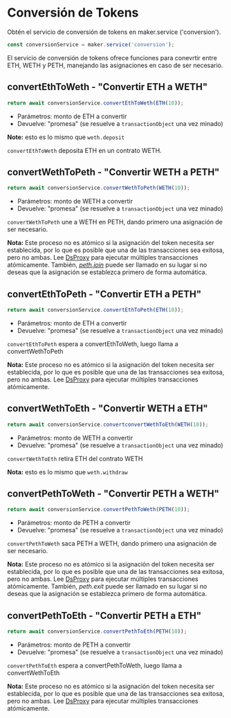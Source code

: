 # Conversión de Tokens

Obtén el servicio de conversión de tokens en maker.service \('conversion'\).

```javascript
const conversionService = maker.service('conversion');
```
El servicio de conversión de tokens ofrece funciones para conevrtir entre ETH, WETH y PETH, manejando las asignaciones en caso de ser necesario.

## convertEthToWeth - "Convertir ETH a WETH"

```javascript
return await conversionService.convertEthToWeth(ETH(10));
```

* Parámetros: monto de ETH a convertir
* Devuelve: "promesa" \(se resuelve a `transactionObject` una vez minado\)

**Note:** esto es lo mismo que `weth.deposit`

`convertEthToWeth` deposita ETH en un contrato WETH.

## convertWethToPeth - "Convertir WETH a PETH"

```javascript
return await conversionService.convertWethToPeth(WETH(10));
```

* Parámetros: monto de WETH a convertir
* Devuelve: "promesa" \(se resuelve a `transactionObject` una vez minado\)

`convertWethToPeth` une a WETH en PETH, dando primero una asignación de ser necesario.

**Nota:** Este proceso no es atómico si la asignación del token necesita ser establecida, por lo que es posible que una de las transacciones sea exitosa, pero no ambas. Lee [DsProxy](../advanced-configuration/using-ds-proxy.md) para ejecutar múltiples transacciones atómicamente. También, [*peth.join*](tokens.md#join-peth-only) puede ser llamado en su lugar si no deseas que la asignación se establezca primero de forma automática.

## convertEthToPeth - "Convertir ETH a PETH"

```javascript
return await conversionService.convertEthToPeth(ETH(10));
```

* Parámetros: monto de ETH a convertir
* Devuelve: "promesa" \(se resuelve a `transactionObject` una vez minado\)

`convertEthToPeth` espera a convertEthToWeth, luego llama a convertWethToPeth

**Nota:** Este proceso no es atómico si la asignación del token necesita ser establecida, por lo que es posible que una de las transacciones sea exitosa, pero no ambas. Lee [DsProxy](../advanced-configuration/using-ds-proxy.md) para ejecutar múltiples transacciones atómicamente.

## convertWethToEth - "Convertir WETH a ETH"

```javascript
return await conversionService.convertconvertWethToEth(WETH(10));
```

* Parámetros: monto de WETH a convertir
* Devuelve: "promesa" \(se resuelve a `transactionObject` una vez minado\)

`convertWethToEth` retira ETH del contrato WETH

**Nota:** esto es lo mismo que `weth.withdraw`

## convertPethToWeth - "Convertir PETH a WETH"

```javascript
return await conversionService.convertPethToWeth(PETH(10));
```

* Parámetros: monto de PETH a convertir
* Devuelve: "promesa" \(se resuelve a `transactionObject` una vez minado\)

`convertPethToWeth` saca PETH a WETH, dando primero una asignación de ser necesario.

**Nota:** Este proceso no es atómico si la asignación del token necesita ser establecida, por lo que es posible que una de las transacciones sea exitosa, pero no ambas. Lee [DsProxy](../advanced-configuration/using-ds-proxy.md) para ejecutar múltiples transacciones atómicamente. También, *peth.exit* puede ser llamado en su lugar si no deseas que la asignación se establezca primero de forma automática.

## convertPethToEth - "Convertir PETH a ETH"

```javascript
return await conversionService.convertPethToEth(PETH(10));
```

* Parámetros: monto de PETH a convertir
* Devuelve: "promesa" \(se resuelve a `transactionObject` una vez minado\)

`convertPethToEth` espera a convertPethToWeth, luego llama a convertWethToEth

**Nota:** Este proceso no es atómico si la asignación del token necesita ser establecida, por lo que es posible que una de las transacciones sea exitosa, pero no ambas. Lee [DsProxy](../advanced-configuration/using-ds-proxy.md) para ejecutar múltiples transacciones atómicamente.